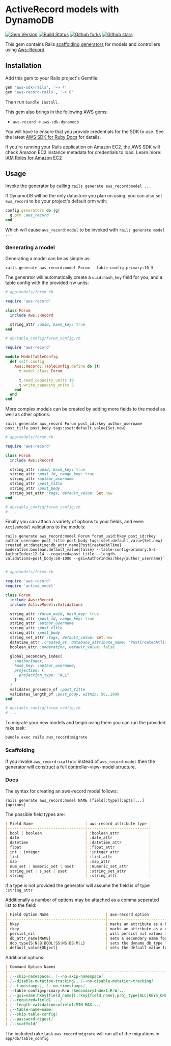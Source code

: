 # ActiveRecord models with DynamoDB

[![Gem Version](https://badge.fury.io/rb/aws-record-rails.svg)](https://badge.fury.io/rb/aws-record-rails)
[![Build Status](https://github.com/aws/aws-record-rails/workflows/CI/badge.svg)](https://github.com/aws/aws-record-rails/actions)
[![Github forks](https://img.shields.io/github/forks/aws/aws-record-rails.svg)](https://github.com/aws/aws-record-rails/network)
[![Github stars](https://img.shields.io/github/stars/aws/aws-record-rails.svg)](https://github.com/aws/aws-record-rails/stargazers)

This gem contains Rails
[scaffolding generators](https://guides.rubyonrails.org/getting_started.html#mvc-and-you)
for models and controllers using
[Aws::Record](https://docs.aws.amazon.com/sdk-for-ruby/aws-record/api/Aws/Record.html).

## Installation

Add this gem to your Rails project's Gemfile:

```ruby
gem 'aws-sdk-rails', '~> 4'
gem 'aws-record-rails', '~> 0'
```

Then run `bundle install`.

This gem also brings in the following AWS gems:

* `aws-record` -> `aws-sdk-dynamodb`

You will have to ensure that you provide credentials for the SDK to use. See the
latest [AWS SDK for Ruby Docs](https://docs.aws.amazon.com/sdk-for-ruby/v3/api/index.html#Configuration)
for details.

If you're running your Rails application on Amazon EC2, the AWS SDK will
check Amazon EC2 instance metadata for credentials to load. Learn more:
[IAM Roles for Amazon EC2](http://docs.aws.amazon.com/AWSEC2/latest/UserGuide/iam-roles-for-amazon-ec2.html)

## Usage

Invoke the generator by calling `rails generate aws_record:model ...`

If DynamoDB will be the only datastore you plan on using, you can also set
`aws_record` to be your project's default orm with:

```ruby
config.generators do |g|
  g.orm :aws_record
end
```

Which will cause `aws_record:model` to be invoked with `rails generate model ...`

### Generating a model

Generating a model can be as simple as:

    rails generate aws_record:model Forum --table-config primary:10-5

The generator will automatically create a `uuid:hash_key` field for you, and
a table config with the provided r/w units:

```ruby
# app/models/forum.rb

require 'aws-record'

class Forum
  include Aws::Record

  string_attr :uuid, hash_key: true
end

# db/table_config/forum_config.rb

require 'aws-record'

module ModelTableConfig
  def self.config
    Aws::Record::TableConfig.define do |t|
      t.model_class Forum

      t.read_capacity_units 10
      t.write_capacity_units 5
    end
  end
end
```

More complex models can be created by adding more fields to the model as well as other options:

    rails generate aws_record Forum post_id:rkey author_username post_title post_body tags:sset:default_value{Set.new}

```ruby
# app/models/forum.rb

require 'aws-record'

class Forum
  include Aws::Record

  string_attr :uuid, hash_key: true
  string_attr :post_id, range_key: true
  string_attr :author_username
  string_attr :post_title
  string_attr :post_body
  string_set_attr :tags, default_value: Set.new
end

# db/table_config/forum_config.rb
# ...
```

Finally you can attach a variety of options to your fields, and even
`ActiveModel` validations to the models:

    rails generate aws_record:model Forum forum_uuid:hkey post_id:rkey author_username post_title post_body tags:sset:default_value{Set.new} created_at:datetime:db_attr_name{PostCreatedAtTime} moderation:boolean:default_value{false} --table-config=primary:5-2 AuthorIndex:12-14 --required=post_title --length-validations=post_body:50-1000 --gsi=AuthorIndex:hkey{author_username}`

```ruby

# app/models/forum.rb

require 'aws-record'
require 'active_model'

class Forum
  include Aws::Record
  include ActiveModel::Validations

  string_attr :forum_uuid, hash_key: true
  string_attr :post_id, range_key: true
  string_attr :author_username
  string_attr :post_title
  string_attr :post_body
  string_set_attr :tags, default_value: Set.new
  datetime_attr :created_at, database_attribute_name: "PostCreatedAtTime"
  boolean_attr :moderation, default_value: false

  global_secondary_index(
    :AuthorIndex,
    hash_key: :author_username,
    projection: {
      projection_type: "ALL"
    }
  )
  validates_presence_of :post_title
  validates_length_of :post_body, within: 50..1000
end

# db/table_config/forum_config.rb
# ...

```

To migrate your new models and begin using them you can run the provided rake task:

    bundle exec rails aws_record:migrate

### Scaffolding

If you invoke `aws_record:scaffold` instead of `aws_record:model` then the
generator will construct a full controller-view-model structure. 

### Docs

The syntax for creating an aws-record model follows:

`rails generate aws_record:model NAME [field[:type][:opts]...] [options]`

The possible field types are:

```markdown
| Field Name                       | aws-record attribute type |
|----------------------------------|---------------------------|
| bool | boolean                   | :boolean_attr             |
| date                             | :date_attr                |
| datetime                         | :datetime_attr            |
| float                            | :float_attr               |
| int | integer                    | :integer_attr             |
| list                             | :list_attr                |
| map                              | :map_attr                 |
| num_set | numeric_set | nset     | :numeric_set_attr         |
| string_set | s_set | sset        | :string_set_attr          |
| string                           | :string_attr              |
```

If a type is not provided the generator will assume the field is of type `:string_attr`

Additionally a number of options may be attached as a comma seperated list to the field:

```markdown
| Field Option Name                         | aws-record option                                                                   |
|-------------------------------------------|-------------------------------------------------------------------------------------|
| hkey                                      | marks an attribute as a hash_key                                                    |
| rkey                                      | marks an attribute as a range_key                                                   |
| persist_nil                               | will persist nil values in a attribute                                              |
| db_attr_name{NAME}                        | sets a secondary name for an attribute, these must be unique across attribute names |
| ddb_type{S|N|B|BOOL|SS|NS|BS|M|L}         | sets the dynamo_db_type for an attribute                                            |
| default_value{Object}                     | sets the default value for an attribute                                             |
```

Additional options:

```markdown
| Command Option Names                                                                   | Purpose                                                                                                                            |
|----------------------------------------------------------------------------------------|------------------------------------------------------------------------------------------------------------------------------------|
| [--skip-namespace], [--no-skip-namespace]                                              | Skip namespace (affects only isolated applications)                                                                                |
| [--disable-mutation-tracking], [--no-disable-mutation-tracking]                        | Disables dirty tracking                                                                                                            |
| [--timestamps], [--no-timestamps]                                                      | Adds created, updated timestamps to the model                                                                                      |
| --table-config=primary:R-W [SecondaryIndex1:R-W]...                                    | Declares the r/w units for the model as well as any secondary indexes                                                          |
| [--gsi=name:hkey{field_name}[,rkey{field_name},proj_type{ALL|KEYS_ONLY|INCLUDE}]...]   | Allows for the declaration of secondary indexes                                                                                    |
| [--required=field1 ...]                                                                | A list of attributes that are required for an instance of the model                                                               |
| [--length-validations=field1:MIN-MAX...]                                               | Validations on the length of attributes in a model                                                                                 |
| [--table-name=name]                                                                    | Sets the name of the table in DynamoDB, if different than the model name                                                        |
| [--skip-table-config]                                                                  | Doesn't generate a table config for the model                                                                                      |
| [--password-digest]                                                                    | Adds a password field (note that you must have bcrypt has a dependency) that automatically hashes and manages the model password |
| [--scaffold]                                                                           | Adds helpers methods that are used by the scaffolding                                                                              |
```

The included rake task `aws_record:migrate` will run all of the migrations in `app/db/table_config`
